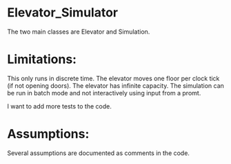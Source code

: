 # Elevator_Simulator
The two main classes are Elevator and Simulation.

# Limitations:
This only runs in discrete time.
The elevator moves one floor per clock tick (if not opening doors).
The elevator has infinite capacity.
The simulation can be run in batch mode and not interactively using input from a promt.

I want to add more tests to the code.

# Assumptions:
Several assumptions are documented as comments in the code.

